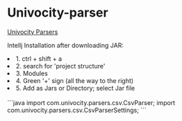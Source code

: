 <h1>Univocity-parser</h1> 

<a href = "https://github.com/uniVocity/univocity-parsers"> Univocity Parsers</a>  

Intellj Installation after downloading JAR:
<li>1. ctrl + shift + a 
<li>2. search for 'project structure' 
<li>3. Modules 
<li>4. Green '+' sign (all the way to the right) 
<li>5. Add as Jars or Directory; select Jar file 
</li>

<br>
```java
import com.univocity.parsers.csv.CsvParser;
import com.univocity.parsers.csv.CsvParserSettings;
```

